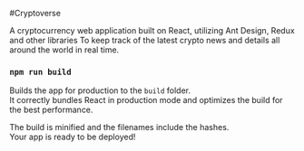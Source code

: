 #Cryptoverse

A cryptocurrency web application built on React, utilizing Ant Design, Redux and other libraries
To keep track of the latest crypto news and details all around the world in real time.


### `npm run build`

Builds the app for production to the `build` folder.\
It correctly bundles React in production mode and optimizes the build for the best performance.

The build is minified and the filenames include the hashes.\
Your app is ready to be deployed!
